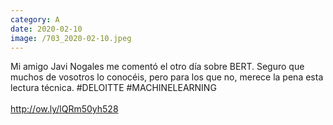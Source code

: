 ```yaml
--- 
category: A 
date: 2020-02-10 
image: /703_2020-02-10.jpeg 
--- 
```


Mi amigo Javi Nogales me comentó el otro día sobre BERT. Seguro que muchos de vosotros lo conocéis, pero para los que no, merece la pena esta lectura técnica. #DELOITTE #MACHINELEARNING<br><br>http://ow.ly/lQRm50yh528